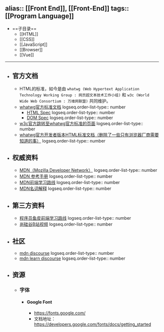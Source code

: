 alias::  [[Front End]], [[Front-End]]
tags:: [[Program Language]] 
---

- ==子目录==
	- [[HTML]]
	- [[CSS]]
	- [[JavaScript]]
	- [[Browser]]
	- [[Vue]]
- ---
- ## 官方文档
	- HTML的标准，如今是由 `whatwg (Web Hypertext Application Technology Working Group : 网页超文本技术工作小组)` 和 `w3c (World Wide Web Consortium : 万维网联盟)` 共同维护。
	- [whatwg官方标准文档](https://spec.whatwg.org/)
	  logseq.order-list-type:: number
		- [HTML Spec](https://html.spec.whatwg.org/multipage/ )
		  logseq.order-list-type:: number
		- [DOM Spec](https://dom.spec.whatwg.org/)
		  logseq.order-list-type:: number
	- [w3c官方跳转至whatwg官方标准的页面](https://www.w3.org/html/)
	  logseq.order-list-type:: number
	- [whatwg官方开发者版本HTML标准文档（删除了一些只有浏览器厂商需要知道的事）](https://html.spec.whatwg.org/dev/)
	  logseq.order-list-type:: number
- ## 权威资料
	- [MDN（Mozilla Developer Network）](https://developer.mozilla.org/en-US/)
	  logseq.order-list-type:: number
	- [MDN 参考手册](https://developer.mozilla.org/en-US/docs/Web)
	  logseq.order-list-type:: number
	- [MDN前端学习路线](https://developer.mozilla.org/en-US/docs/Learn/Front-end_web_developer)
	  logseq.order-list-type:: number
	- [MDN名词解释](https://developer.mozilla.org/en-US/docs/Glossary)
	  logseq.order-list-type:: number
- ## 第三方资料
	- [程序员鱼皮前端学习路线](https://mp.weixin.qq.com/s/HbzLEt6NOP9Is9F3GOnbUQ)
	  logseq.order-list-type:: number
	- [尚硅谷B站视频](https://www.bilibili.com/video/BV1XJ411X7Ud)
	  logseq.order-list-type:: number
- ## 社区
	- [mdn discourse](https://discourse.mozilla.org/c/mdn/236)
	  logseq.order-list-type:: number
	- [mdn learn discourse](https://discourse.mozilla.org/c/mdn/learn/250)
	  logseq.order-list-type:: number
- ## 资源
	- ### 字体
		- #### Google Font
			- https://fonts.google.com/
			- 文档地址：https://developers.google.com/fonts/docs/getting_started
